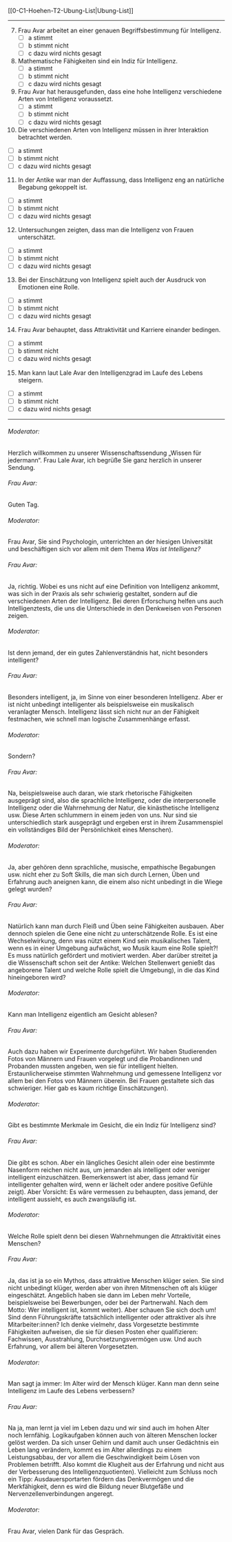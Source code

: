 [[0-C1-Hoehen-T2-Ubung-List|Ubung-List]]

---

7. Frau Avar arbeitet an einer genauen Begriffsbestimmung für Intelligenz.  
   - [ ] a stimmt  
   - [ ] b stimmt nicht  
   - [ ] c dazu wird nichts gesagt  

8. Mathematische Fähigkeiten sind ein Indiz für Intelligenz.  
   - [ ] a stimmt  
   - [ ] b stimmt nicht  
   - [ ] c dazu wird nichts gesagt  

9. Frau Avar hat herausgefunden, dass eine hohe Intelligenz verschiedene Arten von Intelligenz voraussetzt.  
   - [ ] a stimmt  
   - [ ] b stimmt nicht  
   - [ ] c dazu wird nichts gesagt  

10. Die verschiedenen Arten von Intelligenz müssen in ihrer Interaktion betrachtet werden.  
   - [ ] a stimmt  
   - [ ] b stimmt nicht  
   - [ ] c dazu wird nichts gesagt  

11. In der Antike war man der Auffassung, dass Intelligenz eng an natürliche Begabung gekoppelt ist.  
   - [ ] a stimmt  
   - [ ] b stimmt nicht  
   - [ ] c dazu wird nichts gesagt  

12. Untersuchungen zeigten, dass man die Intelligenz von Frauen unterschätzt.  
   - [ ] a stimmt  
   - [ ] b stimmt nicht  
   - [ ] c dazu wird nichts gesagt  

13. Bei der Einschätzung von Intelligenz spielt auch der Ausdruck von Emotionen eine Rolle.  
   - [ ] a stimmt  
   - [ ] b stimmt nicht  
   - [ ] c dazu wird nichts gesagt  

14. Frau Avar behauptet, dass Attraktivität und Karriere einander bedingen.  
   - [ ] a stimmt  
   - [ ] b stimmt nicht  
   - [ ] c dazu wird nichts gesagt  

15. Man kann laut Lale Avar den Intelligenzgrad im Laufe des Lebens steigern.  
   - [ ] a stimmt  
   - [ ] b stimmt nicht  
   - [ ] c dazu wird nichts gesagt  

---

###### Moderator:  
Herzlich willkommen zu unserer Wissenschaftssendung „Wissen für jedermann“. Frau Lale Avar, ich begrüße Sie ganz herzlich in unserer Sendung.  

###### Frau Avar:  
Guten Tag.  

###### Moderator:  
Frau Avar, Sie sind Psychologin, unterrichten an der hiesigen Universität und beschäftigen sich vor allem mit dem Thema *Was ist Intelligenz?*  

###### Frau Avar:  
Ja, richtig. Wobei es uns nicht auf eine Definition von Intelligenz ankommt, was sich in der Praxis als sehr schwierig gestaltet, sondern auf die verschiedenen Arten der Intelligenz. Bei deren Erforschung helfen uns auch Intelligenztests, die uns die Unterschiede in den Denkweisen von Personen zeigen.  

###### Moderator:  
Ist denn jemand, der ein gutes Zahlenverständnis hat, nicht besonders intelligent?  

###### Frau Avar:  
Besonders intelligent, ja, im Sinne von einer besonderen Intelligenz. Aber er ist nicht unbedingt intelligenter als beispielsweise ein musikalisch veranlagter Mensch. Intelligenz lässt sich nicht nur an der Fähigkeit festmachen, wie schnell man logische Zusammenhänge erfasst.  

###### Moderator:  
Sondern?  

###### Frau Avar:  
Na, beispielsweise auch daran, wie stark rhetorische Fähigkeiten ausgeprägt sind, also die sprachliche Intelligenz, oder die interpersonelle Intelligenz oder die Wahrnehmung der Natur, die kinästhetische Intelligenz usw. Diese Arten schlummern in einem jeden von uns. Nur sind sie unterschiedlich stark ausgeprägt und ergeben erst in ihrem Zusammenspiel ein vollständiges Bild der Persönlichkeit eines Menschen).  

###### Moderator:  
Ja, aber gehören denn sprachliche, musische, empathische Begabungen usw. nicht eher zu Soft Skills, die man sich durch Lernen, Üben und Erfahrung auch aneignen kann, die einem also nicht unbedingt in die Wiege gelegt wurden?  

###### Frau Avar:  
Natürlich kann man durch Fleiß und Üben seine Fähigkeiten ausbauen. Aber dennoch spielen die Gene eine nicht zu unterschätzende Rolle. Es ist eine Wechselwirkung, denn was nützt einem Kind sein musikalisches Talent, wenn es in einer Umgebung aufwächst, wo Musik kaum eine Rolle spielt?! Es muss natürlich gefördert und motiviert werden. Aber darüber streitet ja die Wissenschaft schon seit der Antike: Welchen Stellenwert genießt das angeborene Talent und welche Rolle spielt die Umgebung), in die das Kind hineingeboren wird?  

###### Moderator:  
Kann man Intelligenz eigentlich am Gesicht ablesen?  

###### Frau Avar:  
Auch dazu haben wir Experimente durchgeführt. Wir haben Studierenden Fotos von Männern und Frauen vorgelegt und die Probandinnen und Probanden mussten angeben, wen sie für intelligent hielten. Erstaunlicherweise stimmten Wahrnehmung und gemessene Intelligenz vor allem bei den Fotos von Männern überein. Bei Frauen gestaltete sich das schwieriger. Hier gab es kaum richtige Einschätzungen).  

###### Moderator:  
Gibt es bestimmte Merkmale im Gesicht, die ein Indiz für Intelligenz sind?  

###### Frau Avar:  
Die gibt es schon. Aber ein längliches Gesicht allein oder eine bestimmte Nasenform reichen nicht aus, um jemanden als intelligent oder weniger intelligent einzuschätzen. Bemerkenswert ist aber, dass jemand für intelligenter gehalten wird, wenn er lächelt oder andere positive Gefühle zeigt). Aber Vorsicht: Es wäre vermessen zu behaupten, dass jemand, der intelligent aussieht, es auch zwangsläufig ist.  

###### Moderator:  
Welche Rolle spielt denn bei diesen Wahrnehmungen die Attraktivität eines Menschen?  

###### Frau Avar:  
Ja, das ist ja so ein Mythos, dass attraktive Menschen klüger seien. Sie sind nicht unbedingt klüger, werden aber von ihren Mitmenschen oft als klüger eingeschätzt. Angeblich haben sie dann im Leben mehr Vorteile, beispielsweise bei Bewerbungen, oder bei der Partnerwahl. Nach dem Motto: Wer intelligent ist, kommt weiter). Aber schauen Sie sich doch um! Sind denn Führungskräfte tatsächlich intelligenter oder attraktiver als ihre Mitarbeiter:innen? Ich denke vielmehr, dass Vorgesetzte bestimmte Fähigkeiten aufweisen, die sie für diesen Posten eher qualifizieren: Fachwissen, Ausstrahlung, Durchsetzungsvermögen usw. Und auch Erfahrung, vor allem bei älteren Vorgesetzten.  

###### Moderator:  
Man sagt ja immer: Im Alter wird der Mensch klüger. Kann man denn seine Intelligenz im Laufe des Lebens verbessern?  

###### Frau Avar:  
Na ja, man lernt ja viel im Leben dazu und wir sind auch im hohen Alter noch lernfähig. Logikaufgaben können auch von älteren Menschen locker gelöst werden. Da sich unser Gehirn und damit auch unser Gedächtnis ein Leben lang verändern, kommt es im Alter allerdings zu einem Leistungsabbau, der vor allem die Geschwindigkeit beim Lösen von Problemen betrifft. Also kommt die Klugheit aus der Erfahrung und nicht aus der Verbesserung des Intelligenzquotienten). Vielleicht zum Schluss noch ein Tipp: Ausdauersportarten fördern das Denkvermögen und die Merkfähigkeit, denn es wird die Bildung neuer Blutgefäße und Nervenzellenverbindungen angeregt.  

###### Moderator:  
Frau Avar, vielen Dank für das Gespräch.